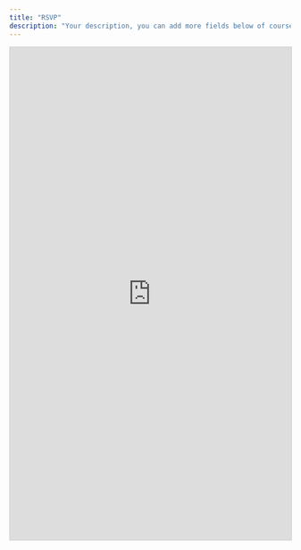 ```yaml
---
title: "RSVP"
description: "Your description, you can add more fields below of course..."
---
```

<script src="https://static.airtable.com/js/embed/embed_snippet_v1.js"></script><iframe class="airtable-embed airtable-dynamic-height" src="https://airtable.com/embed/shrGrgxO5rLipDpAd?backgroundColor=green" frameborder="0" onmousewheel="" width="100%" height="883" style="background: transparent; border: 1px solid #ccc;"></iframe>
